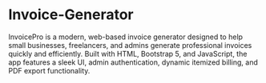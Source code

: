 # Invoice-Generator
InvoicePro is a modern, web-based invoice generator designed to help small businesses, freelancers, and admins generate professional invoices quickly and efficiently. Built with HTML, Bootstrap 5, and JavaScript, the app features a sleek UI, admin authentication, dynamic itemized billing, and PDF export functionality.
